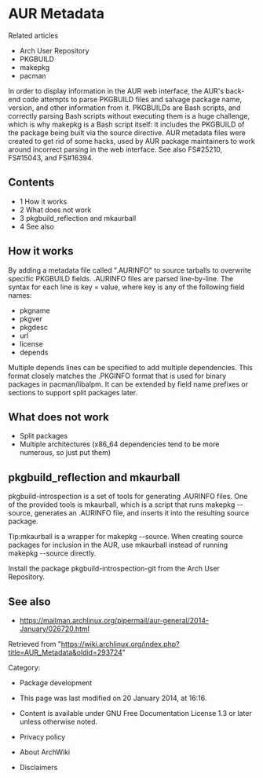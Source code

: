 AUR Metadata
============

Related articles

-   Arch User Repository
-   PKGBUILD
-   makepkg
-   pacman

In order to display information in the AUR web interface, the AUR's
back-end code attempts to parse PKGBUILD files and salvage package name,
version, and other information from it. PKGBUILDs are Bash scripts, and
correctly parsing Bash scripts without executing them is a huge
challenge, which is why makepkg is a Bash script itself: it includes the
PKGBUILD of the package being built via the source directive. AUR
metadata files were created to get rid of some hacks, used by AUR
package maintainers to work around incorrect parsing in the web
interface. See also FS#25210, FS#15043, and FS#16394.

Contents
--------

-   1 How it works
-   2 What does not work
-   3 pkgbuild_reflection and mkaurball
-   4 See also

How it works
------------

By adding a metadata file called ".AURINFO" to source tarballs to
overwrite specific PKGBUILD fields. .AURINFO files are parsed
line-by-line. The syntax for each line is key = value, where key is any
of the following field names:

-   pkgname
-   pkgver
-   pkgdesc
-   url
-   license
-   depends

Multiple depends lines can be specified to add multiple dependencies.
This format closely matches the .PKGINFO format that is used for binary
packages in pacman/libalpm. It can be extended by field name prefixes or
sections to support split packages later.

What does not work
------------------

-   Split packages
-   Multiple architectures (x86_64 dependencies tend to be more
    numerous, so just put them)

pkgbuild_reflection and mkaurball
---------------------------------

pkgbuild-introspection is a set of tools for generating .AURINFO files.
One of the provided tools is mkaurball, which is a script that runs
makepkg --source, generates an .AURINFO file, and inserts it into the
resulting source package.

Tip:mkaurball is a wrapper for makepkg --source. When creating source
packages for inclusion in the AUR, use mkaurball instead of running
makepkg --source directly.

Install the package pkgbuild-introspection-git from the Arch User
Repository.

See also
--------

-   https://mailman.archlinux.org/pipermail/aur-general/2014-January/026720.html

Retrieved from
"https://wiki.archlinux.org/index.php?title=AUR_Metadata&oldid=293724"

Category:

-   Package development

-   This page was last modified on 20 January 2014, at 16:16.
-   Content is available under GNU Free Documentation License 1.3 or
    later unless otherwise noted.
-   Privacy policy
-   About ArchWiki
-   Disclaimers
